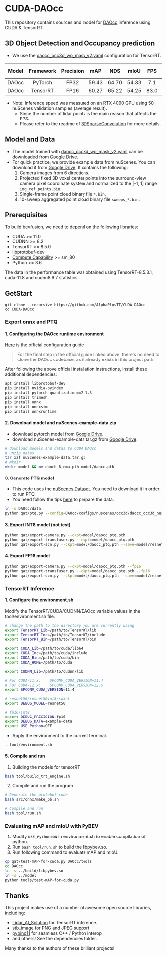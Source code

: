# CUDA-DAOcc

This repository contains sources and model for [DAOcc](https://github.com/AlphaPlusTT/DAOcc) inference using CUDA & TensorRT.

## 3D Object Detection and Occupancy prediction
- We use the [daocc_occ3d_wo_mask_v2.yaml](https://github.com/AlphaPlusTT/DAOcc/blob/master/configs/nuscenes/occ3d/daocc_occ3d_wo_mask_v2.yaml) configuration for TensorRT.

| **Model** | **Framework** | **Precision** | **mAP** | **NDS** | **mIoU** | **FPS** | **FPS(wo det)** |
|:---------:|:-------------:|:-------------:|:-------:|:-------:|:--------:|:-------:|:---------------:|
|   DAOcc   |    PyTorch    |     FP32      |  59.43  |  64.70  |  54.33   |   7.1   |       7.8       |
|   DAOcc   |   TensorRT    |     FP16      |  60.27  |  65.22  |  54.25   |  83.0   |      104.9      |
- Note: Inference speed was measured on an RTX 4090 GPU using 50 nuScenes validation samples (average result).
  - Since the number of lidar points is the main reason that affects the FPS. 
  - Please refer to the readme of [3DSparseConvolution](/libraries/3DSparseConvolution/README.md) for more details.

## Model and Data
- The model trained with [daocc_occ3d_wo_mask_v2.yaml](https://github.com/AlphaPlusTT/DAOcc/blob/master/configs/nuscenes/occ3d/daocc_occ3d_wo_mask_v2.yaml) can be downloaded from [Google Drive](https://drive.google.com/file/d/1C4pRy1eaHgulYPi2qFo8kJrqmBKhxeYo/view?usp=sharing).
- For quick practice, we provide example data from nuScenes. You can download it from [Google Drive](https://drive.google.com/file/d/158ChxGu1Q27ED3SmCBbw4REjbl4KNrWI/view?usp=sharing). It contains the following:
  1. Camera images from 6 directions.
  2. Projected fixed 3D voxel center points into the surround-view camera pixel coordinate system and normalized to the [-1, 1] range `img_ref_points.bin`.
  3. Single-frame point cloud binary file `*.bin`.
  4. 10-sweep aggregated point cloud binary file `sweeps_*.bin`.

## Prerequisites
To build bevfusion, we need to depend on the following libraries:
- CUDA >= 11.0
- CUDNN >= 8.2
- TensorRT >= 8.5.0
- libprotobuf-dev
- [Compute Capability](https://developer.nvidia.com/cuda-gpus#compute) >= sm_80
- Python >= 3.6

The data in the performance table was obtained using TensorRT-8.5.3.1, cuda-11.8 and cudnn8.9.7 statistics.

## GetStart
```
git clone --recursive https://github.com/AlphaPlusTT/CUDA-DAOcc
cd CUDA-DAOcc
```

### Export onnx and PTQ

#### 1. Configuring the DAOcc runtime environment

[Here](https://github.com/AlphaPlusTT/DAOcc/blob/master/docs/install.md) is the official configuration guide.
> For the final step in the official guide linked above, there's no need to clone the DAOcc codebase, as it already exists in this project path.

After following the above official installation instructions, install these additional dependencies:

```bash
apt install libprotobuf-dev
pip install nvidia-pyindex
pip install pytorch-quantization==2.1.3
pip install trimesh
pip install onnx
pip install onnxsim
pip install onnxruntime
```

#### 2. Download model and nuScenes-example-data.zip
- download pytorch model from [Google Drive](https://drive.google.com/file/d/1C4pRy1eaHgulYPi2qFo8kJrqmBKhxeYo/view?usp=sharing).
- download nuScenes-example-data.tar.gz from [Google Drive](https://drive.google.com/file/d/158ChxGu1Q27ED3SmCBbw4REjbl4KNrWI/view?usp=sharing).

```bash
# download models and datas to CUDA-DAOcc
# unzip datas
tar xzf nuScenes-example-data.tar.gz
# mkdir
mkdir model && mv epoch_6_ema.pth model/daocc.pth
```

#### 3. Generate PTQ model
- This code uses the [nuScenes Dataset](https://www.nuscenes.org/). You need to download it in order to run PTQ.
- You need follow the tips [here](https://github.com/AlphaPlusTT/DAOcc/blob/master/docs/data.md) to prepare the data.
```bash
ln -s DAOcc/data
python qat/ptq.py --config=DAOcc/configs/nuscenes/occ3d/daocc_occ3d_nus_wo_mask_v2.yaml --ckpt=model/daocc.pth --calibrate_batch 300
```

#### 3. Export INT8 model (not test)

```bash
python qat/export-camera.py --ckpt=model/daocc_ptq.pth
python qat/export-transfuser.py --ckpt=model/daocc_ptq.pth
python qat/export-scn.py --ckpt=model/daocc_ptq.pth --save=model/resnet50-int8/lidar.backbone.onnx
```

#### 4. Export FP16 model
```bash
python qat/export-camera.py --ckpt=model/daocc_ptq.pth --fp16
python qat/export-transfuser.py --ckpt=model/daocc_ptq.pth --fp16
python qat/export-scn.py --ckpt=model/daocc_ptq.pth --save=model/resnet50/lidar.backbone.onnx
```

### TensorRT Inference

#### 1. Configure the environment.sh
Modify the TensorRT/CUDA/CUDNN/DAOcc variable values in the tool/environment.sh file.
```bash
# change the path to the directory you are currently using
export TensorRT_Lib=/path/to/TensorRT/lib
export TensorRT_Inc=/path/to/TensorRT/include
export TensorRT_Bin=/path/to/TensorRT/bin

export CUDA_Lib=/path/to/cuda/lib64
export CUDA_Inc=/path/to/cuda/include
export CUDA_Bin=/path/to/cuda/bin
export CUDA_HOME=/path/to/cuda

export CUDNN_Lib=/path/to/cudnn/lib

# For CUDA-11.x:    SPCONV_CUDA_VERSION=11.4
# For CUDA-12.x:    SPCONV_CUDA_VERSION=12.6
export SPCONV_CUDA_VERSION=11.4

# resnet50/resnet50int8/swint
export DEBUG_MODEL=resnet50

# fp16/int8
export DEBUG_PRECISION=fp16
export DEBUG_DATA=example-data
export USE_Python=OFF
```

- Apply the environment to the current terminal.
```bash
. tool/environment.sh
```

#### 5. Compile and run

1. Building the models for tensorRT
```bash
bash tool/build_trt_engine.sh
```

2. Compile and run the program
```bash
# Generate the protobuf code
bash src/onnx/make_pb.sh

# Compile and run
bash tool/run.sh
```

### Evaluating mAP and mIoU with PyBEV
1. Modify `USE_Python=ON` in environment.sh to enable compilation of python.
2. Run `bash tool/run.sh` to build the libpybev.so.
3. Run following command to evaluate mAP and mIoU.
```bash
cp qat/test-mAP-for-cuda.py DAOcc/tools
cd DAOcc
ln -s ../build/libpybev.so
ln -s ../model
python tools/test-mAP-for-cuda.py
```

## Thanks
This project makes use of a number of awesome open source libraries, including:

- [Lidar_AI_Solution](https://github.com/NVIDIA-AI-IOT/Lidar_AI_Solution) for TensorRT inference.
- [stb_image](https://github.com/nothings/stb) for PNG and JPEG support
- [pybind11](https://github.com/pybind/pybind11) for seamless C++ / Python interop
- and others! See the dependencies folder.

Many thanks to the authors of these brilliant projects!

